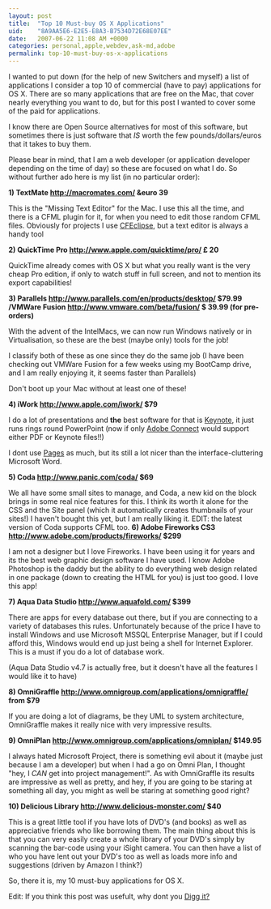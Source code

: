 ```yaml
---
layout: post
title:  "Top 10 Must-buy OS X Applications"
uid:	"8A9AA5E6-E2E5-E8A3-B7534D72E68E07EE"
date:   2007-06-22 11:08 AM +0000
categories: personal,apple,webdev,ask-md,adobe
permalink: top-10-must-buy-os-x-applications
---
```

I wanted to put down (for the help of new Switchers and myself) a list of applications I consider a top 10 of commercial (have to pay) applications for OS X. There are so many applications that are free on the Mac, that cover nearly everything you want to do, but for this post I wanted to cover some of the paid for applications.

I know there are Open Source alternatives for most of this software, but sometimes there is just software that *IS* worth the few pounds/dollars/euros that it takes to buy them. 

Please bear in mind, that I am a web developer (or application developer depending on the time of day) so these are focused on what I do. So without further ado here is my list (in no particular order):

<strong>1) TextMate <a href="http://macromates.com/">http://macromates.com/</a> &euro 39</strong>

This is the "Missing Text Editor" for the Mac. I use this all the time, and there is a CFML plugin for it, for when you need to edit those random CFML files. Obviously for projects I use <a href="http://www.cfeclipse.org">CFEclipse</a>, but a text editor is always a handy tool

<strong>2) QuickTime Pro <a href="http://www.apple.com/quicktime/pro/">http://www.apple.com/quicktime/pro/</a> &pound; 20</strong>

QuickTime already comes with OS X but what you really want is the very cheap Pro edition, if only to watch stuff in full screen, and not to mention its export capabilities! 

<strong>3) Parallels <a href="http://www.parallels.com/en/products/desktop/">http://www.parallels.com/en/products/desktop/</a> $79.99 /VMWare Fusion <a href="http://www.vmware.com/beta/fusion/">http://www.vmware.com/beta/fusion/</a>
$ 39.99 (for pre-orders)</strong>

With the advent of the IntelMacs, we can now run Windows natively or in Virtualisation, so these are the best (maybe only) tools for the job!

I classify both of these as one since they do the same job (I have been checking out VMWare Fusion for a few weeks using my BootCamp drive, and I am really enjoying it, it seems faster than Parallels)

Don't boot up your Mac without at least one of these!


<strong>4) iWork <a href="http://www.apple.com/iwork/">http://www.apple.com/iwork/</a> $79</strong>

I do a lot of presentations and <strong>the</strong> best software for that is <a href="http://www.apple.com/iwork/keynote/">Keynote</a>, it just runs rings round PowerPoint (now if only <a href="http://www.adobe.com/products/acrobatconnectpro/">Adobe Connect</a> would support either PDF or Keynote files!!)

I dont use <a href="http://www.apple.com/iwork/pages/">Pages</a> as much, but its still a lot nicer than the interface-cluttering Microsoft Word.

<strong>5) Coda <a href="http://www.panic.com/coda/">http://www.panic.com/coda/</a> $69</strong>

We all have some small sites to manage, and Coda, a new kid on the block brings in some real nice features for this. I think its worth it alone for the CSS and the Site panel (which it automatically creates thumbnails of your sites!) I haven't bought this yet, but I am really liking it.
EDIT: the latest version of Coda supports CFML too.
<strong>6) Adobe Fireworks CS3 <a href="http://www.adobe.com/products/fireworks/">http://www.adobe.com/products/fireworks/</a> $299</strong>

I am not a designer but I love Fireworks. I have been using it for years and its the best web graphic design software I have used. I know Adobe Photoshop is the daddy but the ability to do everything web design related in one package (down to creating the HTML for you) is just too good. I love this app!


<strong>7) Aqua Data Studio <a href="http://www.aquafold.com/">http://www.aquafold.com/</a> $399</strong>

There are apps for every database out there, but if you are connecting to a variety of databases this rules. Unfortunately because of the price I have to install Windows and use Microsoft MSSQL Enterprise Manager, but if I could afford this, Windows would end up just being a shell for Internet Explorer. This is a must if you do a lot of database work.

(Aqua Data Studio v4.7 is actually free, but it doesn't have all the features I would like it to have)

<strong>8) OmniGraffle <a href="http://www.omnigroup.com/applications/omnigraffle/">http://www.omnigroup.com/applications/omnigraffle/</a> from $79</strong>

If you are doing a lot of diagrams, be they UML to system architecture, OmniGraffle makes it really nice with very impressive results. 


<strong>9) OmniPlan <a href="http://www.omnigroup.com/applications/omniplan/">http://www.omnigroup.com/applications/omniplan/</a> $149.95</strong>

I always hated Microsoft Project, there is something evil about it (maybe just because I am a developer) but when I had a go on Omni Plan, I thought "hey, I *CAN* get into project management!". As with OmniGraffle its results are impressive as well as pretty, and hey, if you are going to be staring at something all day, you might as well be staring at something good right?


<strong>10) Delicious Library <a href="http://www.delicious-monster.com/">http://www.delicious-monster.com/</a> $40</strong>

This is a great little tool if you have lots of DVD's (and books) as well as appreciative friends who like borrowing them. The main thing about this is that you can very easily create a whole library of your DVD's simply by scanning the bar-code using your iSight camera. You can then have a list of who you have lent out your DVD's too as well as loads more info and suggestions (driven by Amazon I think?)


So, there it is, my 10 must-buy applications for OS X. 

Edit: If you think this post was usefult, why dont you <a href="http://digg.com/software/Top_10_Must_buy_OS_X_Applications">Digg it?</a>